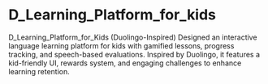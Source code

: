 # D_Learning_Platform_for_kids
D_Learning_Platform_for_Kids (Duolingo-Inspired) Designed an interactive language learning platform for kids with gamified lessons, progress tracking, and speech-based evaluations. Inspired by Duolingo, it features a kid-friendly UI, rewards system, and engaging challenges to enhance learning retention.
